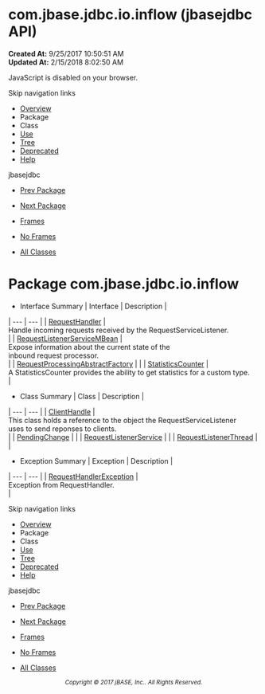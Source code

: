 # com.jbase.jdbc.io.inflow (jbasejdbc   API)

**Created At:** 9/25/2017 10:50:51 AM  
**Updated At:** 2/15/2018 8:02:50 AM  

<script type="text/javascript"><!--
    try {
        if (location.href.indexOf('is-external=true') == -1) {
            parent.document.title="com.jbase.jdbc.io.inflow (jbasejdbc   API)";
        }
    }
    catch(err) {
    }
//--></script><noscript><div>JavaScript is disabled on your browser.</div></noscript><!-- ========= START OF TOP NAVBAR ======= -->
<!--   -->
Skip navigation links
<!--   -->
- [Overview](../../../../../overview-summary.html)
- Package
- Class
- [Use](/39238-inflow/com_jbase_jdbc_io_inflow_package-use)
- [Tree](/39238-inflow/com_jbase_jdbc_io_inflow_package-tree)
- [Deprecated](../../../../../deprecated-list.html)
- [Help](../../../../../help-doc.html)


jbasejdbc <br>

- [Prev Package](/39236-exception/com_jbase_jdbc_io_exception_package-summary)
- [Next Package](/39240-protocol/com_jbase_jdbc_protocol_package-summary)


- [Frames](../../../../../index.html?com/jbase/jdbc/io/inflow//39238-inflow/com_jbase_jdbc_io_inflow_package-summary)
- [No Frames](/39238-inflow/com_jbase_jdbc_io_inflow_package-summary)


- [All Classes](../../../../../allclasses-noframe.html)


<script type="text/javascript"><!--
  allClassesLink = document.getElementById("allclasses_navbar_top");
  if(window==top) {
    allClassesLink.style.display = "block";
  }
  else {
    allClassesLink.style.display = "none";
  }
  //--></script>
<!--   -->
<!-- ========= END OF TOP NAVBAR ========= -->
# Package com.jbase.jdbc.io.inflow

- <caption><span>Interface Summary</span><span class="tabEnd"> </span></caption>| Interface | Description |
| --- | --- |
| [RequestHandler](/39238-inflow/com_jbase_jdbc_io_inflow_RequestHandler "interface in com.jbase.jdbc.io.inflow") | <br>Handle incoming requests received by the RequestServiceListener.<br> |
| [RequestListenerServiceMBean](/39238-inflow/com_jbase_jdbc_io_inflow_RequestListenerServiceMBean "interface in com.jbase.jdbc.io.inflow") | <br>Expose information about the current state of the<br> inbound request processor.<br> |
| [RequestProcessingAbstractFactory](/39238-inflow/com_jbase_jdbc_io_inflow_requestprocessingabstractfactory "interface in com.jbase.jdbc.io.inflow") |   |
| [StatisticsCounter](/39238-inflow/com_jbase_jdbc_io_inflow_statisticscounter "interface in com.jbase.jdbc.io.inflow") | <br>A StatisticsCounter provides the ability to get statistics for a custom type.<br> |
- <caption><span>Class Summary</span><span class="tabEnd"> </span></caption>| Class | Description |
| --- | --- |
| [ClientHandle](/39238-inflow/com_jbase_jdbc_io_inflow_ClientHandle "class in com.jbase.jdbc.io.inflow") | <br>This class holds a reference to the object the RequestServiceListener<br> uses to send reponses to clients.<br> |
| [PendingChange](/39238-inflow/com_jbase_jdbc_io_inflow_PendingChange "class in com.jbase.jdbc.io.inflow") |   |
| [RequestListenerService](/39238-inflow/com_jbase_jdbc_io_inflow_RequestListenerService "class in com.jbase.jdbc.io.inflow") |   |
| [RequestListenerThread](/39238-inflow/com_jbase_jdbc_io_inflow_requestlistenerthread "class in com.jbase.jdbc.io.inflow") |   |
- <caption><span>Exception Summary</span><span class="tabEnd"> </span></caption>| Exception | Description |
| --- | --- |
| [RequestHandlerException](/39238-inflow/com_jbase_jdbc_io_inflow_RequestHandlerException "class in com.jbase.jdbc.io.inflow") | <br>Exception from RequestHandler.<br> |
<!-- ======= START OF BOTTOM NAVBAR ====== -->
<!--   -->
Skip navigation links
<!--   -->
- [Overview](../../../../../overview-summary.html)
- Package
- Class
- [Use](/39238-inflow/com_jbase_jdbc_io_inflow_package-use)
- [Tree](/39238-inflow/com_jbase_jdbc_io_inflow_package-tree)
- [Deprecated](../../../../../deprecated-list.html)
- [Help](../../../../../help-doc.html)


jbasejdbc <br>

- [Prev Package](/39236-exception/com_jbase_jdbc_io_exception_package-summary)
- [Next Package](/39240-protocol/com_jbase_jdbc_protocol_package-summary)


- [Frames](../../../../../index.html?com/jbase/jdbc/io/inflow//39238-inflow/com_jbase_jdbc_io_inflow_package-summary)
- [No Frames](/39238-inflow/com_jbase_jdbc_io_inflow_package-summary)


- [All Classes](../../../../../allclasses-noframe.html)


<script type="text/javascript"><!--
  allClassesLink = document.getElementById("allclasses_navbar_bottom");
  if(window==top) {
    allClassesLink.style.display = "block";
  }
  else {
    allClassesLink.style.display = "none";
  }
  //--></script>
<!--   -->
<!-- ======== END OF BOTTOM NAVBAR ======= -->
<small>			<center>			<i>Copyright © 2017 jBASE, Inc.. All Rights Reserved.</i>		</center></small>
